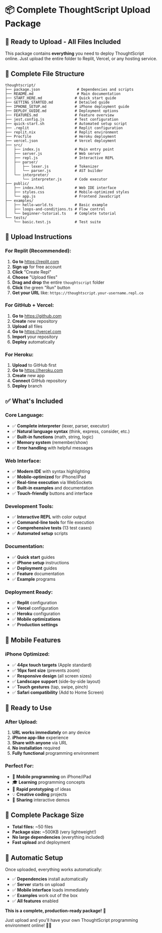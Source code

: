 # 📦 Complete ThoughtScript Upload Package

## 🎯 Ready to Upload - All Files Included

This package contains **everything** you need to deploy ThoughtScript online. Just upload the entire folder to Replit, Vercel, or any hosting service.

## 📁 Complete File Structure

```
thoughtscript/
├── package.json                 # Dependencies and scripts
├── README.md                    # Main documentation
├── START_HERE.md               # Quick start guide
├── GETTING_STARTED.md          # Detailed guide
├── IPHONE_SETUP.md             # iPhone deployment guide
├── DEPLOY_GUIDE.md             # Deployment options
├── FEATURES.md                 # Feature overview
├── jest.config.js              # Test configuration
├── quick-start.sh              # Automated setup script
├── .replit                     # Replit configuration
├── replit.nix                  # Replit environment
├── Procfile                    # Heroku deployment
├── vercel.json                 # Vercel deployment
├── src/
│   ├── index.js                # Main entry point
│   ├── server.js               # Web server
│   ├── repl.js                 # Interactive REPL
│   ├── parser/
│   │   ├── lexer.js            # Tokenizer
│   │   └── parser.js           # AST builder
│   └── interpreter/
│       └── interpreter.js      # Code executor
├── public/
│   ├── index.html              # Web IDE interface
│   ├── styles.css              # Mobile-optimized styles
│   └── app.js                  # Frontend JavaScript
├── examples/
│   ├── hello-world.ts          # Basic example
│   ├── loops-and-conditions.ts # Flow control
│   └── beginner-tutorial.ts    # Complete tutorial
└── tests/
    └── basic.test.js           # Test suite
```

## 🚀 Upload Instructions

### **For Replit (Recommended):**
1. **Go to** https://replit.com
2. **Sign up** for free account
3. **Click** "Create Repl"
4. **Choose** "Upload files"
5. **Drag and drop** the entire `thoughtscript` folder
6. **Click** the green "Run" button
7. **Get your URL** like: `https://thoughtscript.your-username.repl.co`

### **For GitHub + Vercel:**
1. **Go to** https://github.com
2. **Create** new repository
3. **Upload** all files
4. **Go to** https://vercel.com
5. **Import** your repository
6. **Deploy** automatically

### **For Heroku:**
1. **Upload** to GitHub first
2. **Go to** https://heroku.com
3. **Create** new app
4. **Connect** GitHub repository
5. **Deploy** branch

## ✅ What's Included

### **Core Language:**
- ✅ **Complete interpreter** (lexer, parser, executor)
- ✅ **Natural language syntax** (think, express, consider, etc.)
- ✅ **Built-in functions** (math, string, logic)
- ✅ **Memory system** (remember/show)
- ✅ **Error handling** with helpful messages

### **Web Interface:**
- ✅ **Modern IDE** with syntax highlighting
- ✅ **Mobile-optimized** for iPhone/iPad
- ✅ **Real-time execution** via WebSockets
- ✅ **Built-in examples** and documentation
- ✅ **Touch-friendly** buttons and interface

### **Development Tools:**
- ✅ **Interactive REPL** with color output
- ✅ **Command-line tools** for file execution
- ✅ **Comprehensive tests** (13 test cases)
- ✅ **Automated setup** scripts

### **Documentation:**
- ✅ **Quick start** guides
- ✅ **iPhone setup** instructions
- ✅ **Deployment** guides
- ✅ **Feature** documentation
- ✅ **Example** programs

### **Deployment Ready:**
- ✅ **Replit** configuration
- ✅ **Vercel** configuration  
- ✅ **Heroku** configuration
- ✅ **Mobile optimizations**
- ✅ **Production settings**

## 📱 Mobile Features

### **iPhone Optimized:**
- ✅ **44px touch targets** (Apple standard)
- ✅ **16px font size** (prevents zoom)
- ✅ **Responsive design** (all screen sizes)
- ✅ **Landscape support** (side-by-side layout)
- ✅ **Touch gestures** (tap, swipe, pinch)
- ✅ **Safari compatibility** (Add to Home Screen)

## 🎉 Ready to Use

### **After Upload:**
1. **URL works immediately** on any device
2. **iPhone app-like** experience
3. **Share with anyone** via URL
4. **No installation** required
5. **Fully functional** programming environment

### **Perfect For:**
- 📱 **Mobile programming** on iPhone/iPad
- 🎓 **Learning** programming concepts
- 🚀 **Rapid prototyping** of ideas
- 💡 **Creative coding** projects
- 🔗 **Sharing** interactive demos

## 💾 Complete Package Size
- **Total files:** ~50 files
- **Package size:** ~500KB (very lightweight!)
- **No large dependencies** (everything included)
- **Fast upload** and deployment

## 🔧 Automatic Setup
Once uploaded, everything works automatically:
- ✅ **Dependencies** install automatically
- ✅ **Server** starts on upload
- ✅ **Mobile interface** loads immediately
- ✅ **Examples** work out of the box
- ✅ **All features** enabled

**This is a complete, production-ready package!** 🚀

Just upload and you'll have your own ThoughtScript programming environment online! 📱✨